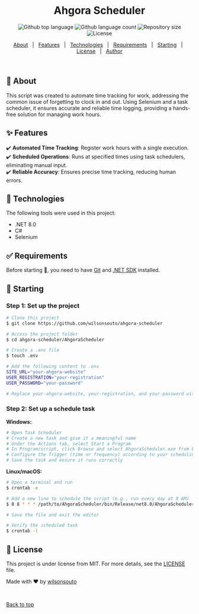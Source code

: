 &#xa0;

<h1 align="center">Ahgora Scheduler</h1>

<p align="center">
  <img alt="Github top language" src="https://img.shields.io/github/languages/top/wilsonsouto/ahgora-scheduler?color=56BEB8">

  <img alt="Github language count" src="https://img.shields.io/github/languages/count/wilsonsouto/ahgora-scheduler?color=56BEB8">

  <img alt="Repository size" src="https://img.shields.io/github/repo-size/wilsonsouto/ahgora-scheduler?color=56BEB8">

  <img alt="License" src="https://img.shields.io/github/license/wilsonsouto/ahgora-scheduler?color=56BEB8">
</p>

<p align="center">
  <a href="#dart-about">About</a> &#xa0; | &#xa0; 
  <a href="#sparkles-features">Features</a> &#xa0; | &#xa0;
  <a href="#rocket-technologies">Technologies</a> &#xa0; | &#xa0;
  <a href="#white_check_mark-requirements">Requirements</a> &#xa0; | &#xa0;
  <a href="#checkered_flag-starting">Starting</a> &#xa0; | &#xa0;
  <a href="#memo-license">License</a> &#xa0; | &#xa0;
  <a href="https://github.com/wlsonsouto" target="_blank">Author</a>
</p>

<br>

## :dart: About

This script was created to automate time tracking for work, addressing the common issue of forgetting to clock in and out. Using Selenium and a task scheduler, it ensures accurate and reliable time logging, providing a hands-free solution for managing work hours.

## :sparkles: Features

:heavy_check_mark: **Automated Time Tracking**: Register work hours with a single execution.\
:heavy_check_mark: **Scheduled Operations**: Runs at specified times using task schedulers, eliminating manual input.\
:heavy_check_mark: **Reliable Accuracy**: Ensures precise time tracking, reducing human errors.

## :rocket: Technologies

The following tools were used in this project:

- .NET 8.0
- C#
- Selenium

## :white_check_mark: Requirements

Before starting :checkered_flag:, you need to have [Git](https://git-scm.com) and [.NET SDK](https://dotnet.microsoft.com/en-us/download) installed.

## :checkered_flag: Starting

### Step 1: Set up the project

```bash
# Clone this project
$ git clone https://github.com/wilsonsouto/ahgora-scheduler

# Access the project folder
$ cd ahgora-scheduler/AhgoraScheduler

# Create a .env file
$ touch .env

# Add the following content to .env
SITE_URL="your-ahgora-website"
USER_REGISTRATION="your-registration"
USER_PASSWORD="your-password"

# Replace your-ahgora-website, your-registration, and your-password with your credentials
```

### Step 2: Set up a schedule task

**Windows:**

```ini
# Open Task Scheduler
# Create a new task and give it a meaningful name
# Under the Actions tab, select Start a Program
# In Program/script, click Browse and select AhgoraScheduler.exe from bin/Release/net8.0
# Configure the Trigger (time or frequency) according to your scheduling needs
# Save the task and ensure it runs correctly
```

**Linux/macOS:**

```bash
# Open a terminal and run
$ crontab -e

# Add a new line to schedule the script (e.g., run every day at 8 AM)
$ 0 8 * * * /path/to/AhgoraScheduler/bin/Release/net8.0/AhgoraScheduler

# Save the file and exit the editor

# Verify the scheduled task
$ crontab -l
```

## :memo: License

This project is under license from MIT. For more details, see the [LICENSE](LICENSE) file.

Made with :heart: by [wilsonsouto](https://github.com/wilsonsouto)

&#xa0;

<a href="#top">Back to top</a>
